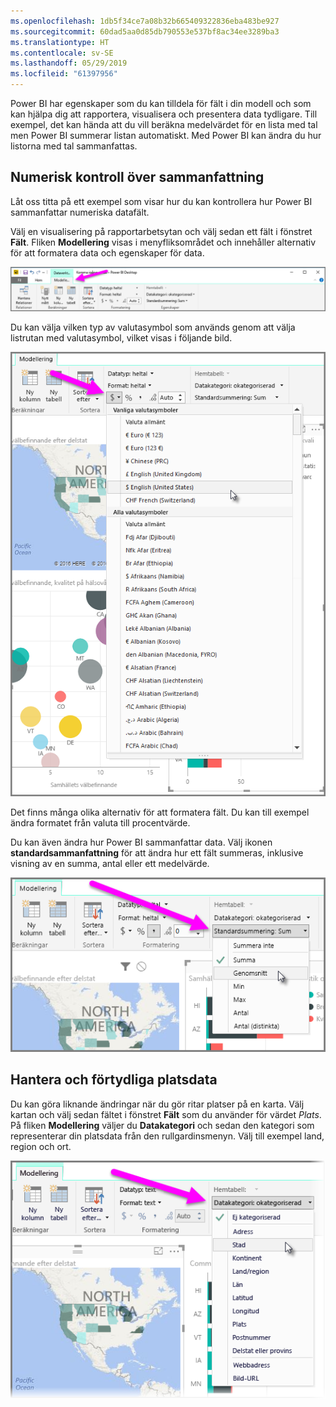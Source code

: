 ```yaml
---
ms.openlocfilehash: 1db5f34ce7a08b32b665409322836eba483be927
ms.sourcegitcommit: 60dad5aa0d85db790553e537bf8ac34ee3289ba3
ms.translationtype: HT
ms.contentlocale: sv-SE
ms.lasthandoff: 05/29/2019
ms.locfileid: "61397956"
---
```

Power BI har egenskaper som du kan tilldela för fält i din modell och som kan hjälpa dig att rapportera, visualisera och presentera data tydligare. Till exempel, det kan hända att du vill beräkna medelvärdet för en lista med tal men Power BI summerar listan automatiskt. Med Power BI kan ändra du hur listorna med tal sammanfattas.

## <a name="numeric-control-over-summarization"></a>Numerisk kontroll över sammanfattning
Låt oss titta på ett exempel som visar hur du kan kontrollera hur Power BI sammanfattar numeriska datafält.

Välj en visualisering på rapportarbetsytan och välj sedan ett fält i fönstret **Fält**. Fliken **Modellering** visas i menyfliksområdet och innehåller alternativ för att formatera data och egenskaper för data.

![](media/3-11d-customize-summarization-categorization/3-11d_1.png)

Du kan välja vilken typ av valutasymbol som används genom att välja listrutan med valutasymbol, vilket visas i följande bild.

![](media/3-11d-customize-summarization-categorization/3-11d_2.png)

Det finns många olika alternativ för att formatera fält. Du kan till exempel ändra formatet från valuta till procentvärde.

Du kan även ändra hur Power BI sammanfattar data. Välj ikonen **standardsammanfattning** för att ändra hur ett fält summeras, inklusive visning av en summa, antal eller ett medelvärde.

![](media/3-11d-customize-summarization-categorization/3-11d_3.png)

## <a name="manage-and-clarify-your-location-data"></a>Hantera och förtydliga platsdata
Du kan göra liknande ändringar när du gör ritar platser på en karta. Välj kartan och välj sedan fältet i fönstret **Fält** som du använder för värdet *Plats*. På fliken **Modellering** väljer du **Datakategori** och sedan den kategori som representerar din platsdata från den rullgardinsmenyn. Välj till exempel land, region och ort.

![](media/3-11d-customize-summarization-categorization/3-11d_4.png)

